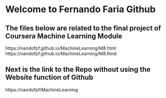 # Welcome to Fernando Faria Github
## The files below are related to the final project of Coursera Machine Learning Module
<link>https://nandofpf.github.io/MachineLearning/M8.html</link>
<br>
<link>https://nandofpf.github.io/MachineLearning/M8.Rmd</link>

## Next is the link to the Repo without using the Website function of Github
<link>https://nandofpf/MachineLearning</link>
